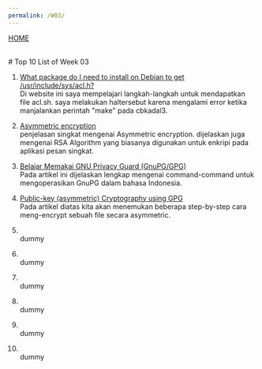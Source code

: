 ```yaml
---
permalink: /W03/
---
```

[HOME](../)

<br>
# Top 10 List of Week 03


1. [What package do I need to install on Debian to get /usr/include/sys/acl.h?](https://lists.samba.org/archive/samba-technical/2013-June/093501.html)<br>
Di website ini saya mempelajari langkah-langkah untuk mendapatkan file acl.sh. saya melakukan haltersebut karena mengalami error ketika manjalankan perintah "make" pada cbkadal3.

2. [Asymmetric encryption](https://www.youtube.com/watch?v=AQDCe585Lnc)<br>
penjelasan singkat mengenai Asymmetric encryption. dijelaskan juga mengenai RSA Algorithm yang biasanya digunakan untuk enkripi pada aplikasi pesan singkat.

3. [Belajar Memakai GNU Privacy Guard (GnuPG/GPG)](https://medium.com/kode-dan-kodean/belajar-memakai-gnu-privacy-guard-gnupg-gpg-3944e19dba91)<br>
Pada artikel ini dijelaskan lengkap mengenai command-command untuk mengoperasikan GnuPG dalam bahasa Indonesia.

4. [Public-key (asymmetric) Cryptography using GPG](https://medium.com/@GalarnykMichael/public-key-asymmetric-cryptography-using-gpg-5a8d914c9bca)<br>
Pada artikel diatas kita akan menemukan beberapa step-by-step cara meng-encrypt sebuah file secara asymmetric.

5. []()<br>
dummy

6. []()<br>
dummy

7. []()<br>
dummy

8. []()<br>
dummy

9. []()<br>
dummy

10. []()<br>
dummy
